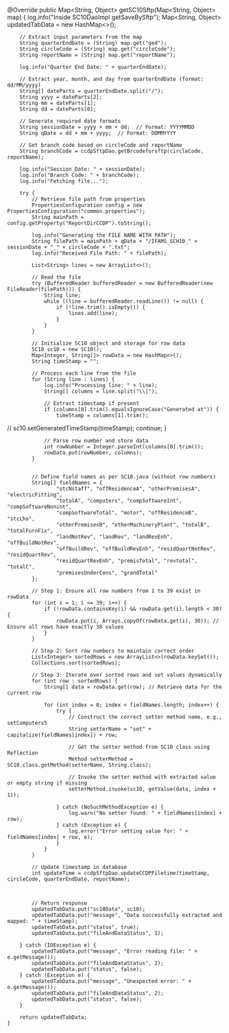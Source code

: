 @Override
    public Map<String, Object> getSC10Sftp(Map<String, Object> map) {
        log.info("Inside SC10DaoImpl getSaveBySftp");
        Map<String, Object> updatedTabData = new HashMap<>();

        // Extract input parameters from the map
        String quarterEndDate = (String) map.get("qed");
        String circleCode = (String) map.get("circleCode");
        String reportName = (String) map.get("reportName");

        log.info("Quarter End Date: " + quarterEndDate);

        // Extract year, month, and day from quarterEndDate (format: dd/MM/yyyy)
        String[] dateParts = quarterEndDate.split("/");
        String yyyy = dateParts[2];
        String mm = dateParts[1];
        String dd = dateParts[0];

        // Generate required date formats
        String sessionDate = yyyy + mm + dd;  // Format: YYYYMMDD
        String qDate = dd + mm + yyyy;  // Format: DDMMYYYY

        // Get branch code based on circleCode and reportName
        String branchCode = ccdpSftpDao.getBrcodeforsftp(circleCode, reportName);

        log.info("Session Date: " + sessionDate);
        log.info("Branch Code: " + branchCode);
        log.info("Fetching file...");

        try {
            // Retrieve file path from properties
            PropertiesConfiguration config = new PropertiesConfiguration("common.properties");
            String mainPath = config.getProperty("ReportDirCCDP").toString();

            log.info("Generating the FILE NAME WITH PATH");
            String filePath = mainPath + qDate + "/IFAMS_SCH10_" + sessionDate + "_" + circleCode + ".txt";
            log.info("Received File Path: " + filePath);

            List<String> lines = new ArrayList<>();

            // Read the file
            try (BufferedReader bufferedReader = new BufferedReader(new FileReader(filePath))) {
                String line;
                while ((line = bufferedReader.readLine()) != null) {
                    if (!line.trim().isEmpty()) {
                        lines.add(line);
                    }
                }
            }

            // Initialize SC10 object and storage for row data
            SC10 sc10 = new SC10();
            Map<Integer, String[]> rowData = new HashMap<>();
            String timeStamp = "";

            // Process each line from the file
            for (String line : lines) {
                log.info("Processing line: " + line);
                String[] columns = line.split("\\|");

                // Extract timestamp if present
                if (columns[0].trim().equalsIgnoreCase("Generated at")) {
                    timeStamp = columns[1].trim();
//                    sc10.setGeneratedTimeStamp(timeStamp);
                    continue;
                }

                // Parse row number and store data
                int rowNumber = Integer.parseInt(columns[0].trim());
                rowData.put(rowNumber, columns);
            }


            // Define field names as per SC10.java (without row numbers)
            String[] fieldNames = {
                    "stcNstaff", "offResidenceA", "otherPremisesA", "electricFitting",
                    "totalA", "computers", "compSoftwareInt", "compSoftwareNonint",
                    "compSoftwareTotal", "motor", "offResidenceB", "stcLho",
                    "otherPremisesB", "otherMachineryPlant", "totalB", "totalFurnFix",
                    "landNotRev", "landRev", "landRevEnh", "offBuildNotRev",
                    "offBuildRev", "offBuildRevEnh", "residQuartNotRev", "residQuartRev",
                    "residQuartRevEnh", "premisTotal", "revtotal", "totalC",
                    "premisesUnderCons", "grandTotal"
            };

            // Step 1: Ensure all row numbers from 1 to 39 exist in rowData
            for (int i = 1; i <= 39; i++) {
                if (!rowData.containsKey(i) && rowData.get(i).length < 30) {
                    rowData.put(i, Arrays.copyOf(rowData.get(i), 30)); // Ensure all rows have exactly 30 values
                }
            }

            // Step 2: Sort row numbers to maintain correct order
            List<Integer> sortedRows = new ArrayList<>(rowData.keySet());
            Collections.sort(sortedRows);

            // Step 3: Iterate over sorted rows and set values dynamically
            for (int row : sortedRows) {
                String[] data = rowData.get(row); // Retrieve data for the current row

                for (int index = 0; index < fieldNames.length; index++) {
                    try {
                        // Construct the correct setter method name, e.g., setComputers5
                        String setterName = "set" + capitalize(fieldNames[index]) + row;

                        // Get the setter method from SC10 class using Reflection
                        Method setterMethod = SC10.class.getMethod(setterName, String.class);

                        // Invoke the setter method with extracted value or empty string if missing
                        setterMethod.invoke(sc10, getValue(data, index + 1));

                    } catch (NoSuchMethodException e) {
                        log.warn("No setter found: " + fieldNames[index] + row);
                    } catch (Exception e) {
                        log.error("Error setting value for: " + fieldNames[index] + row, e);
                    }
                }
            }

            // Update timestamp in database
            int updateTime = ccdpSftpDao.updateCCDPFiletime(timeStamp, circleCode, quarterEndDate, reportName);



            // Return response
            updatedTabData.put("sc10Data", sc10);
            updatedTabData.put("message", "Data successfully extracted and mapped: " + timeStamp);
            updatedTabData.put("status", true);
            updatedTabData.put("fileAndDataStatus", 1);

        } catch (IOException e) {
            updatedTabData.put("message", "Error reading file: " + e.getMessage());
            updatedTabData.put("fileAndDataStatus", 2);
            updatedTabData.put("status", false);
        } catch (Exception e) {
            updatedTabData.put("message", "Unexpected error: " + e.getMessage());
            updatedTabData.put("fileAndDataStatus", 2);
            updatedTabData.put("status", false);
        }

        return updatedTabData;
    }
